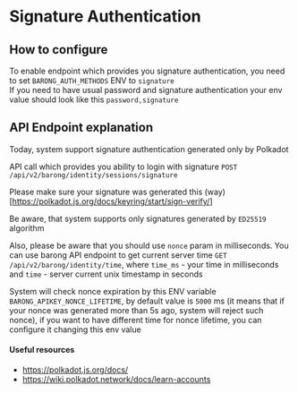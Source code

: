 # Signature Authentication

## How to configure

To enable endpoint which provides you signature authentication, you need to set `BARONG_AUTH_METHODS` ENV to `signature` </br>
If you need to have usual password and signature authentication your env value should look like this `password,signature`

## API Endpoint explanation

Today, system support signature authentication generated only by Polkadot </br>

API call which provides you ability to login with signature `POST /api/v2/barong/identity/sessions/signature` </br>

Please make sure your signature was generated this (way)[https://polkadot.js.org/docs/keyring/start/sign-verify/] </br>

Be aware, that system supports only signatures generated by `ED25519` algorithm </br>

Also, please be aware that you should use `nonce` param in milliseconds. You can use barong API endpoint to get current server time `GET /api/v2/barong/identity/time`, where `time_ms` - your time in milliseconds and `time` - server current unix timestamp in seconds </br>

System will check nonce expiration by this ENV variable `BARONG_APIKEY_NONCE_LIFETIME`, by default value is `5000` ms (it means that if your nonce was generated more than 5s ago, system will reject such nonce), if you want to have different time for nonce lifetime, you can configure it changing this env value</br>

#### Useful resources
* https://polkadot.js.org/docs/
* https://wiki.polkadot.network/docs/learn-accounts